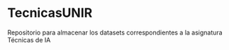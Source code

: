 # TecnicasUNIR
Repositorio para almacenar los datasets correspondientes a la asignatura Técnicas de IA
